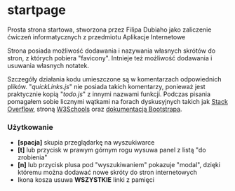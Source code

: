 # startpage 
Prosta strona startowa, stworzona przez Filipa Dubiaho jako zaliczenie ćwiczeń informatycznych z przedmiotu Aplikacje Internetowe

Strona posiada możliwość dodawania i nazywania własnych skrótów do stron, z których pobiera "favicony". Intnieje też możliwość dodawania i usuwania własnych notatek.

Szczegóły działania kodu umieszczone są w komentarzach odpowiednich plików. 
"*quickLinks.js*" nie posiada takich komentarzy, ponieważ jest praktycznie kopią "*todo.js*" z innymi nazwami funkcji.
Podczas pisania pomagałem sobie licznymi wątkami na forach dyskusyjnych takich jak [Stack Overflow](https://stackoverflow.com/), stroną [W3Schools](https://www.w3schools.com/) oraz [dokumentacją Bootstrapa](https://getbootstrap.com/docs/5.0/getting-started/introduction/).

### Użytkowanie 

- **[spacja]** skupia przeglądarkę na wyszukiwarce
- **[t]** lub przycisk w prawym górnym rogu wysuwa panel z listą "do zrobienia"
- **[n]** lub przycisk plusa pod "wyszukiwaniem" pokazuje "modal", dzięki któremu można dodawać nowe skróty do stron internetowych
- Ikona kosza usuwa **WSZYSTKIE** linki z pamięci
